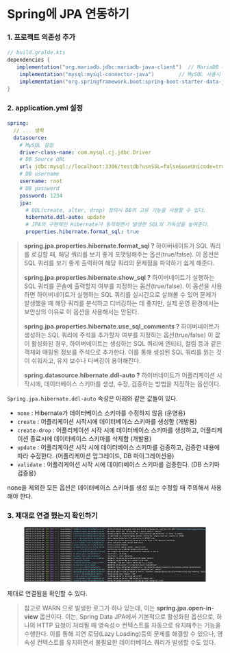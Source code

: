 # Spring에 JPA 연동하기

### 1. 프로젝트 의존성 추가

```gradle
// build.gralde.kts
dependencies {
   implementation("org.mariadb.jdbc:mariadb-java-client")  // MariaDB 사용시
    implementation("mysql:mysql-connector-java")        // MySQL 사용시 (✔️)
    implementation("org.springframework.boot:spring-boot-starter-data-jpa")
}
```

### 2. application.yml 설정

```yaml
spring:
  // ... 생략
  datasource:
    # MySQL 설정
    driver-class-name: com.mysql.cj.jdbc.Driver
    # DB Source URL
    url: jdbc:mysql://localhost:3306/testdb?useSSL=false&useUnicode=true&serverTimezone=Asia/Seoul
    # DB username
    username: root
    # DB password
    password: 1234
    jpa:
      # DDL(create, alter, drop) 정의시 DB의 고유 기능을 사용할 수 있다.
      hibernate.ddl-auto: update
      # JPA의 구현체인 Hibernate가 동작하면서 발생한 SQL의 가독성을 높여준다.
      properties.hibernate.format_sql: true
```

> **spring.jpa.properties.hibernate.format\_sql ?** 하이버네이트가 SQL 쿼리를 로깅할 때, 해당 쿼리를 보기 좋게 포맷팅해주는 옵션(true/false). 이 옵션은 SQL 쿼리를 보기 좋게 출력하여 해당 쿼리의 문제점을 파악하기 쉽게 해준다.&#x20;
>
> **spring.jpa.properties.hibernate.show\_sql ?** 하이버네이트가 실행하는 SQL 쿼리를 콘솔에 출력할지 여부를 지정하는 옵션(true/false). 이 옵션을 사용하면 하이버네이트가 실행하는 SQL 쿼리를 실시간으로 살펴볼 수 있어 문제가 발생했을 때 해당 쿼리를 분석하고 디버깅하는 데 좋지만, 실제 운영 환경에서는 보안상의 이유로 이 옵션을 사용해서는 안된다.
>
> **spring.jpa.properties.hibernate.use\_sql\_comments ?** 하이버네이트가 생성하는 SQL 쿼리에 주석을 추가할지 여부를 지정하는 옵션(true/false) 이 값이 활성화된 경우, 하이버네이트는 생성하는 SQL 쿼리에 엔티티, 컬럼 등과 같은 객체와 매핑된 정보를 주석으로 추가한다. 이를 통해 생성된 SQL 쿼리를 읽는 것이 쉬워지고, 유지 보수나 디버깅이 용이해진다.
>
> **spring.datasource.hibernate.ddl-auto ?** 하이버네이트가 어플리케이션 시작시에, 데이터베이스 스키마를 생성, 수정, 검증하는 방법을 지정하는 옵션이다.

`Spring.jpa.hibernate.ddl-auto` 속성은 아래와 같은 값들이 있다.

* `none` : Hibernate가 데이터베이스 스키마를 수정하지 않음 (운영용)
* `create` : 어플리케이션 시작시에 데이터베이스 스키마를 생성함 (개발용)
* `create-drop` : 어플리케이션 시작 시에 데이터베이스 스키마를 생성하고, 어플리케이션 종료시에 데이터베이스 스키마를 삭제함 (개발용)
* `update` : 어플리케이션 시작 시에 데이터베이스 스키마를 검증하고, 검증한 내용에 따라 수정한다. (어플리케이션 업그레이드, DB 마이그레이션용)
* `validate` : 어플리케이션 시작 시에 데이터베이스 스키마를 검증한다. (DB 스키마 검증용)

none을 제외한 모든 옵션은 데이터베이스 스키마를 생성 또는 수정할 때 주의해서 사용해야 한다.

### 3. 제대로 연결 했는지 확인하기

<figure><img src="../.gitbook/assets/image (4).png" alt=""><figcaption></figcaption></figure>

제대로 연결됨을 확인할 수 있다.

> 참고로 WARN⁠ 으로 발생한 로그가 하나 있는데, 이는 **spring.jpa.open-in-view** 옵션이다. 이는, Spring Data JPA에서 기본적으로 활성화된 옵션으로, 하나의 HTTP 요청이 처리될 때 영속성ㅇ 컨텍스트를 자동으로 유지해주는 기능을 수행한다. 이를 통해 지연 로딩(Lazy Loading)등의 문제를 해결할 수 있으나, 영속성 컨텍스트를 유지하면서 불필요한 데이터베이스 쿼리가 발생할 수도 있다.

